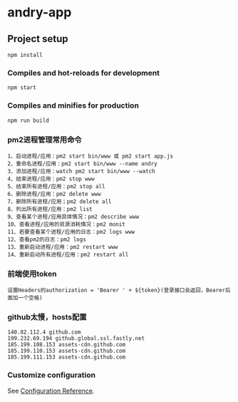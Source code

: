 # andry-app

## Project setup
```
npm install
```

### Compiles and hot-reloads for development
```
npm start
```

### Compiles and minifies for production
```
npm run build
```

### pm2进程管理常用命令
```
1、启动进程/应用：pm2 start bin/www 或 pm2 start app.js
2、重命名进程/应用：pm2 start bin/www --name andry
3、添加进程/应用：watch pm2 start bin/www --watch
4、结束进程/应用：pm2 stop www
5、结束所有进程/应用：pm2 stop all
6、删除进程/应用：pm2 delete www
7、删除所有进程/应用；pm2 delete all
8、列出所有进程/应用：pm2 list
9、查看某个进程/应用具体情况：pm2 describe www
10、查看进程/应用的资源消耗情况：pm2 monit
11、若要查看某个进程/应用的日志：pm2 logs www
12、查看pm2的日志：pm2 logs
13、重新启动进程/应用：pm2 restart www
14、重新启动所有进程/应用：pm2 restart all
```

### 前端使用token
```
设置Headers的authorization = 'Bearer ' + ${token}(登录接口会返回，Bearer后面加一个空格)
```

### github太慢，hosts配置
```
140.82.112.4 github.com
199.232.69.194 github.global.ssl.fastly.net
185.199.108.153 assets-cdn.github.com
185.199.110.153 assets-cdn.github.com
185.199.111.153 assets-cdn.github.com
```

### Customize configuration
See [Configuration Reference](https://cli.vuejs.org/config/).


